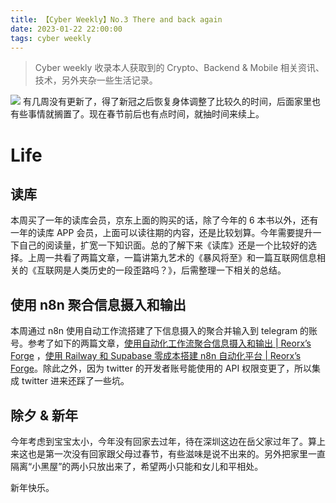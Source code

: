 ```yaml
---
title: 【Cyber Weekly】No.3 There and back again
date: 2023-01-22 22:00:00
tags: cyber weekly
---
```


> Cyber weekly 收录本人获取到的 Crypto、Backend & Mobile 相关资讯、技术，另外夹杂一些生活记录。

![](https://orechou.oss-cn-shenzhen.aliyuncs.com/images/no3_pikachu_tyche.JPG)
有几周没有更新了，得了新冠之后恢复身体调整了比较久的时间，后面家里也有些事情就搁置了。现在春节前后也有点时间，就抽时间来续上。

# Life
## 读库
本周买了一年的读库会员，京东上面的购买的话，除了今年的 6 本书以外，还有一年的读库 APP 会员，上面可以读往期的内容，还是比较划算。今年需要提升一下自己的阅读量，扩宽一下知识面。总的了解下来《读库》还是一个比较好的选择。上周一共看了两篇文章，一篇讲第九艺术的《暴风将至》和一篇互联网信息相关的《互联网是人类历史的一段歪路吗？》，后需整理一下相关的总结。 

## 使用 n8n 聚合信息摄入和输出
本周通过 n8n 使用自动工作流搭建了下信息摄入的聚合并输入到 telegram 的账号。参考了如下的两篇文章，[使用自动化工作流聚合信息摄入和输出 | Reorx’s Forge](https://reorx.com/blog/sharing-my-footprints-automation/#new-tweet-to-telegram) ，[使用 Railway 和 Supabase 零成本搭建 n8n 自动化平台 | Reorx’s Forge](https://reorx.com/blog/0-cost-self-hosted-n8n-with-railway-and-supabase)。除此之外，因为 twitter 的开发者账号能使用的 API 权限变更了，所以集成 twitter 进来还踩了一些坑。

## 除夕 & 新年
今年考虑到宝宝太小，今年没有回家去过年，待在深圳这边在岳父家过年了。算上来这也是第一次没有回家跟父母过春节，有些滋味是说不出来的。另外把家里一直隔离“小黑屋”的两小只放出来了，希望两小只能和女儿和平相处。

新年快乐。
